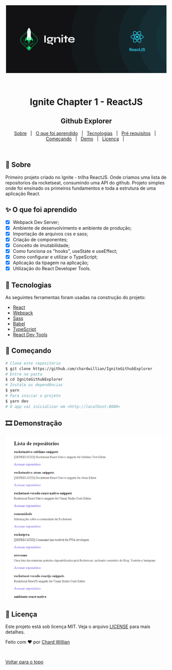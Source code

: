 <div align="center" id="top"> 
  <img src="/public/assets/logo_ignite_react.png" alt="Github Explorer" width="500px"/>

&#xa0;

</div>

<h1 align="center">Ignite Chapter 1 - ReactJS</h1>
<h2 align="center">Github Explorer</h2>


<p align="center">
  <a href="#dart-sobre">Sobre</a> &#xa0; | &#xa0; 
  <a href="#sparkles-o-que-foi-aprendido">O que foi aprendido</a> &#xa0; | &#xa0;
  <a href="#rocket-tecnologias">Tecnologias</a> &#xa0; | &#xa0;
  <a href="#white_check_mark-pré-requesitos">Pré requisitos</a> &#xa0; | &#xa0;
  <a href="#checkered_flag-começando">Começando</a> &#xa0; | &#xa0;
  <a href="#film_strip-demonstração">Demo</a> &#xa0; | &#xa0;
  <a href="#memo-licença">Licença</a> &#xa0; | &#xa0;
</p>

<br>

## :dart: Sobre

Primeiro projeto criado no Ignite - trilha ReactJS.
Onde criamos uma lista de repositorios da rocketseat, consumindo uma API do github. Projeto simples onde foi ensinado os primeiros fundamentos e toda a estrutura de uma aplicação React.

## :sparkles: O que foi aprendido

- [x] Webpack Dev Server;
- [x] Ambiente de desenvolvimento e ambiente de produção;
- [x] Importação de arquivos css e sass;
- [x] Criação de componentes;
- [x] Conceito de imutabilidade;
- [x] Como funciona os "hooks", useState e useEffect;
- [x] Como configurar e utilizar o TypeScript;
- [x] Aplicação da tipagem na aplicação;
- [x] Utilização do React Developer Tools.

## :rocket: Tecnologias

As seguintes ferramentas foram usadas na construção do projeto:

- [React](https://pt-br.reactjs.org/)
- [Webpack](https://webpack.js.org/)
- [Sass](https://sass-lang.com/)
- [Babel](https://babeljs.io/)
- [TypeScript](https://www.typescriptlang.org/)
- [React Dev Tools](https://pt-br.reactjs.org/blog/2015/09/02/new-react-developer-tools.html)

## :checkered_flag: Começando

```bash
# Clone este repositório
$ git clone https://github.com/chardwillian/IgniteGithubExplorer
# Entre na pasta
$ cd IgniteGithubExplorer
# Instale as dependências
$ yarn
# Para iniciar o projeto
$ yarn dev
# O app vai inicializar em <http://localhost:8080>
```

## :film_strip: Demonstração

![print](./public/assets/githubexplorer.png)

## :memo: Licença

Este projeto está sob licença MIT. Veja o arquivo [LICENSE](LICENSE) para mais detalhes.

Feito com :heart: por <a href="https://github.com/chardwillian" target="_blank">Chard Willian</a>

&#xa0;

<a href="#top">Voltar para o topo</a>